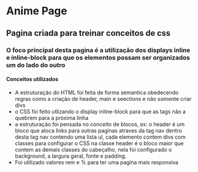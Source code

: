 # Anime Page
## Pagina criada para treinar conceitos de css
### O foco principal desta pagina é a utilização dos displays inline e inline-block para que os elementos possam ser organizados um do lado do outro
#### Conceitos utilizados
* A estruturação do HTML foi feita de forma semantica obedecendo regras como a criação de header, main e seections e não somente criar divs
* o CSS foi feito utlizando o display inline-block para que as tags não a quebrem para a próxima linha
* a estruturação foi pensada no conceito de blocos, ex: o header é um bloco que aloca links para outras paginas atraves da tag nav dentro desta tag nav contendo uma lista ul, cada elemento contem divs com classes para configurar o CSS na classe header é o bloco maior que contem as demais classes do cabeçalho, nela foi configurado o background, a largura geral, fonte e padding.
* Foi utilizado valores rem e % para ter uma pagina mais responsiva
